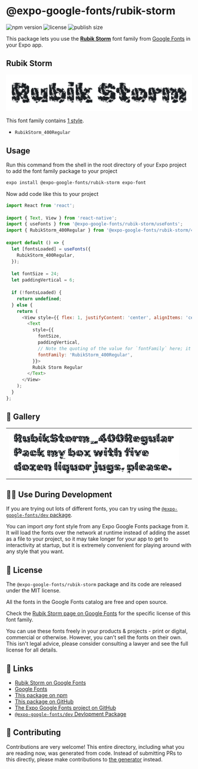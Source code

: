 # @expo-google-fonts/rubik-storm

![npm version](https://flat.badgen.net/npm/v/@expo-google-fonts/rubik-storm)
![license](https://flat.badgen.net/github/license/expo/google-fonts)
![publish size](https://flat.badgen.net/packagephobia/install/@expo-google-fonts/rubik-storm)

This package lets you use the [**Rubik Storm**](https://fonts.google.com/specimen/Rubik+Storm) font family from [Google Fonts](https://fonts.google.com/) in your Expo app.

## Rubik Storm

![Rubik Storm](./font-family.png)

This font family contains [1 style](#-gallery).

- `RubikStorm_400Regular`

## Usage

Run this command from the shell in the root directory of your Expo project to add the font family package to your project
```sh
expo install @expo-google-fonts/rubik-storm expo-font
```

Now add code like this to your project
```js
import React from 'react';

import { Text, View } from 'react-native';
import { useFonts } from '@expo-google-fonts/rubik-storm/useFonts';
import { RubikStorm_400Regular } from '@expo-google-fonts/rubik-storm/400Regular';

export default () => {
  let [fontsLoaded] = useFonts({
    RubikStorm_400Regular,
  });

  let fontSize = 24;
  let paddingVertical = 6;

  if (!fontsLoaded) {
    return undefined;
  } else {
    return (
      <View style={{ flex: 1, justifyContent: 'center', alignItems: 'center' }}>
        <Text
          style={{
            fontSize,
            paddingVertical,
            // Note the quoting of the value for `fontFamily` here; it expects a string!
            fontFamily: 'RubikStorm_400Regular',
          }}>
          Rubik Storm Regular
        </Text>
      </View>
    );
  }
};

```

## 🔡 Gallery


||||
|-|-|-|
|![RubikStorm_400Regular](.//400Regular/RubikStorm_400Regular.ttf.png)||||


## 👩‍💻 Use During Development

If you are trying out lots of different fonts, you can try using the [`@expo-google-fonts/dev` package](https://github.com/expo/google-fonts/tree/master/font-packages/dev#readme).

You can import *any* font style from any Expo Google Fonts package from it. It will load the fonts
over the network at runtime instead of adding the asset as a file to your project, so it may take longer
for your app to get to interactivity at startup, but it is extremely convenient
for playing around with any style that you want.

## 📖 License

The `@expo-google-fonts/rubik-storm` package and its code are released under the MIT license.

All the fonts in the Google Fonts catalog are free and open source.

Check the [Rubik Storm page on Google Fonts](https://fonts.google.com/specimen/Rubik+Storm) for the specific license of this font family.

You can use these fonts freely in your products & projects - print or digital, commercial or otherwise. However, you can't sell the fonts on their own. This isn't legal advice, please consider consulting a lawyer and see the full license for all details.

## 🔗 Links

- [Rubik Storm on Google Fonts](https://fonts.google.com/specimen/Rubik+Storm)
- [Google Fonts](https://fonts.google.com/)
- [This package on npm](https://www.npmjs.com/package/@expo-google-fonts/rubik-storm)
- [This package on GitHub](https://github.com/expo/google-fonts/tree/master/font-packages/rubik-storm)
- [The Expo Google Fonts project on GitHub](https://github.com/expo/google-fonts)
- [`@expo-google-fonts/dev` Devlopment Package](https://github.com/expo/google-fonts/tree/master/font-packages/dev)

## 🤝 Contributing

Contributions are very welcome! This entire directory, including what you are reading now, was generated from code. Instead of submitting PRs to this directly, please make contributions to [the generator](https://github.com/expo/google-fonts/tree/master/packages/generator) instead.
